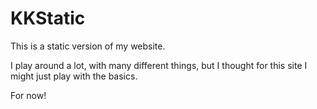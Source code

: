 # KKStatic
This is a static version of my website.

I play around a lot, with many different things, but I thought for this site I might just play with the basics.

For now!